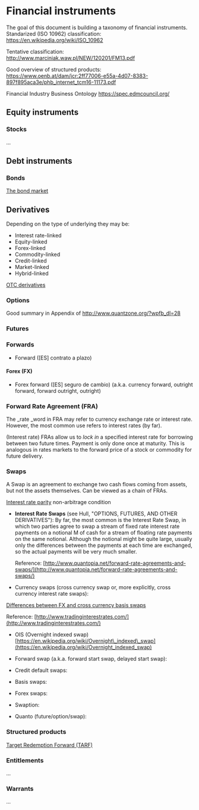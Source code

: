 # Financial instruments

The goal of this document is building a taxonomy of financial instruments. 
Standarized (ISO 10962) classification: https://en.wikipedia.org/wiki/ISO_10962

Tentative classification:
http://www.marciniak.waw.pl/NEW/120201/FM13.pdf

Good overview of structured products:
https://www.oenb.at/dam/jcr:2ff77006-e55a-4d07-8383-897f895aca3e/phb_internet_tcm16-11173.pdf

Financial Industry Business Ontology
https://spec.edmcouncil.org/

## Equity instruments
### Stocks
...

## Debt instruments
### Bonds
[The bond market](http://www.thirdway.org/report/the-bond-market-how-it-works-or-how-it-doesnt)

## Derivatives

Depending on the type of underlying they may be:
- Interest rate-linked
- Equity-linked
- Forex-linked
- Commodity-linked
- Credit-linked
- Market-linked
- Hybrid-linked

[OTC derivatives](http://chicagofed.org/digital_assets/publications/understanding_derivatives/understanding_derivatives_chapter_3_over_the_counter_derivatives.pdf)

### Options
Good summary in Appendix of http://www.quantzone.org/?wpfb_dl=28

### Futures

### Forwards

- Forward ([ES] contrato a plazo)

#### Forex (FX)
- Forex forward ([ES] seguro de cambio) (a.k.a. currency forward, outright forward, forward outright, outright)

### Forward Rate Agreement \(FRA\)

The \_rate \_word in FRA may refer to currency exchange rate or interest rate. However, the most common use refers to interest rates \(by far\).

\(Interest rate\) FRAs allow us to _lock in_ a specified interest rate for borrowing between two future times. Payment is only done once at maturity. This is analogous in rates markets to the forward price of a stock or commodity for future delivery.

### Swaps

A Swap is an agreement to exchange two cash flows coming from assets, but not the assets themselves. Can be viewed as a chain of FRAs.


[Interest rate parity](https://en.wikipedia.org/wiki/Interest_rate_parity) non-arbitrage condition

* **Interest Rate Swaps** \(see Hull,  "OPTIONS, FUTURES, AND OTHER DERIVATIVES"\): By far, the most common is the Interest Rate Swap, in which two parties agree to swap a stream of fixed rate interest rate payments on a notional M of cash for a stream of floating rate payments on the same notional. Although the notional might be quite large, usually only the differences between the payments at each time are exchanged, so the actual payments will be very much smaller.

  Reference: [http://www.quantopia.net/forward-rate-agreements-and-swaps/](http://www.quantopia.net/forward-rate-agreements-and-swaps/)


* Currency swaps \(cross currency swap or, more explicitly, cross currency interest rate swaps\):

[Differences between FX and cross currency basis swaps](http://www.bis.org/publ/qtrpdf/r_qt0803z.htm)

Reference: [http://www.tradinginterestrates.com/](http://www.tradinginterestrates.com/)

* OIS \(Overnight indexed swap\) [https://en.wikipedia.org/wiki/Overnight\_indexed\_swap](https://en.wikipedia.org/wiki/Overnight_indexed_swap)

* Forward swap \(a.k.a. forward start swap, delayed start swap\):

* Credit default swaps:

* Basis swaps:

* Forex swaps:

* Swaption:

* Quanto \(future/option/swap\):

### Structured products
[Target Redemption Forward (TARF)](https://www.kantox.com/en/glossary/target-redemption-forward/)

### Entitlements
...
### Warrants
...


